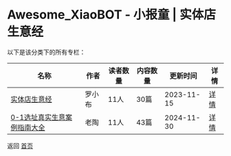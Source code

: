 # Awesome_XiaoBOT - 小报童 | 实体店生意经

以下是该分类下的所有专栏：

| 名称 | 作者 | 读者数量 | 内容数量 | 更新时间 | 详情 |
|------|------|----------|----------|----------|------|
| [实体店生意经](https://xiaobot.net/p/ThinkPM?refer=0b133df9-27dc-423b-8101-639049001c13) | 罗小布 | 11人 | 30篇 |  2023-11-15 | [详情](data/ThinkPM.md) |
| [0-1选址真实生意案例指南大全](https://xiaobot.net/p/13257247?refer=0b133df9-27dc-423b-8101-639049001c13) | 老陶 | 11人 | 43篇 |  2024-11-30 | [详情](data/13257247.md) |


返回 [首页](../README.md)
